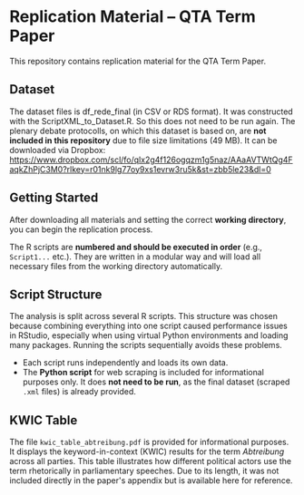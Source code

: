 # Replication Material – QTA Term Paper

This repository contains replication material for the QTA Term Paper.

## Dataset

The dataset files is df_rede_final (in CSV or RDS format). It was constructed with the ScriptXML_to_Dataset.R. So this does not need to be run again.
The plenary debate protocolls, on which this dataset is based on, are **not included in this repository** due to file size limitations (49 MB). It can be downloaded via Dropbox: https://www.dropbox.com/scl/fo/qlx2g4f126ogqzm1g5naz/AAaAVTWtQg4FaqkZhPjC3M0?rlkey=r01nk9lg77oy9xs1evrw3ru5k&st=zbb5le23&dl=0 

## Getting Started

After downloading all materials and setting the correct **working directory**, you can begin the replication process.

The R scripts are **numbered and should be executed in order** (e.g., `Script1...` etc.). They are written in a modular way and will load all necessary files from the working directory automatically.

## Script Structure

The analysis is split across several R scripts. This structure was chosen because combining everything into one script caused performance issues in RStudio, especially when using virtual Python environments and loading many packages. Running the scripts sequentially avoids these problems.

- Each script runs independently and loads its own data.
- The **Python script** for web scraping is included for informational purposes only. It does **not need to be run**, as the final dataset (scraped `.xml` files) is already provided.

## KWIC Table

The file `kwic_table_abtreibung.pdf` is provided for informational purposes. It displays the keyword-in-context (KWIC) results for the term *Abtreibung* across all parties. This table illustrates how different political actors use the term rhetorically in parliamentary speeches. Due to its length, it was not included directly in the paper's appendix but is available here for reference.
